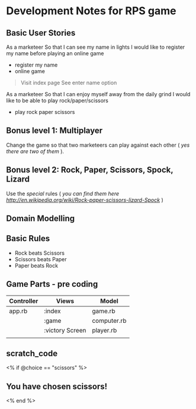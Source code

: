 # Development Notes for RPS game

## Basic User Stories

As a marketeer
So that I can see my name in lights
I would like to register my name before playing an online game
- register my name
- online game

>Visit index page
>See enter name option

As a marketeer
So that I can enjoy myself away from the daily grind
I would like to be able to play rock/paper/scissors
- play rock paper scissors

## Bonus level 1: Multiplayer

Change the game so that two marketeers can play against each other ( _yes there are two of them_ ).

## Bonus level 2: Rock, Paper, Scissors, Spock, Lizard

Use the _special_ rules ( _you can find them here http://en.wikipedia.org/wiki/Rock-paper-scissors-lizard-Spock_ )

## Domain Modelling


## Basic Rules

- Rock beats Scissors
- Scissors beats Paper
- Paper beats Rock

## Game Parts - pre coding

| **Controller** | **Views** | **Model** |
| ---- | ---- | ---- |
| app.rb | :index | game.rb |
|        | :game | computer.rb |
|        | :victory Screen | player.rb |
|        |  |  |



## scratch_code

<% if @choice == "scissors" %>
  <h2>You have chosen scissors!</h2>
<% end %>
